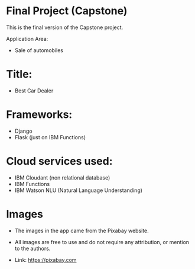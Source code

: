 # Final Project (Capstone)

This is the final version of the Capstone project.

Application Area:

  - Sale of automobiles 

# Title:

  - Best Car Dealer

# Frameworks:

  - Django
  - Flask (just on IBM Functions)

# Cloud services used:

  - IBM Cloudant (non relational database)
  - IBM Functions
  - IBM Watson NLU (Natural Language Understanding)

# Images

  - The images in the app came from the Pixabay website.
  - All images are free to use and do not require any attribution, or mention to the authors.

  - Link: https://pixabay.com
